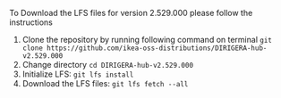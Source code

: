 To Download the LFS files for version 2.529.000 please follow the instructions

1. Clone the repository by running following command on terminal `git clone https://github.com/ikea-oss-distributions/DIRIGERA-hub-v2.529.000`
2. Change directory `cd DIRIGERA-hub-v2.529.000`
3. Initialize LFS: `git lfs install`
4. Download the LFS files: `git lfs fetch --all`
